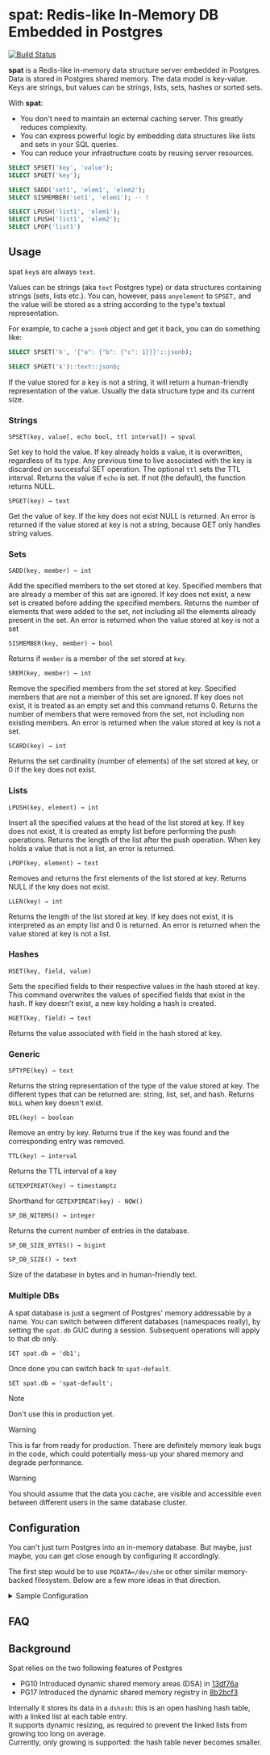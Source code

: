 # spat: Redis-like In-Memory DB Embedded in Postgres

[![Build Status](https://github.com/Florents-Tselai/spat/actions/workflows/build.yml/badge.svg)](https://github.com/Florents-Tselai/spat/actions)

**spat** is a Redis-like in-memory data structure server embedded in Postgres.
Data is stored in Postgres shared memory.
The data model is key-value.
Keys are strings, but values can be strings, lists, sets, hashes or sorted sets.

With **spat**:
- You don't need to maintain an external caching server. This greatly reduces complexity.
- You can express powerful logic by embedding data structures like lists and sets
in your SQL queries.
- You can reduce your infrastructure costs by reusing server resources.

```sql
SELECT SPSET('key', 'value');
SELECT SPGET('key');

SELECT SADD('set1', 'elem1', 'elem2');
SELECT SISMEMBER('set1', 'elem1'); -- t

SELECT LPUSH('list1', 'elem1');
SELECT LPUSH('list1', 'elem2');
SELECT LPOP('list1')
```

## Usage 

spat `key`s are always `text`. 

Values can be strings (aka `text` Postgres type) or data structures containing strings (sets, lists etc.).
You can, however, pass `anyelement` to `SPSET,` and the value will be stored as a string according to the type's textual representation.

For example, to cache a `jsonb` object and get it back, you can do something like:

```sql
SELECT SPSET('k', '{"a": {"b": {"c": 1}}}'::jsonb);

SELECT SPGET('k')::text::jsonb;
```

If the value stored for a key is not a string,
it will return a human-friendly representation of the value.
Usually the data structure type and its current size.

### Strings

`SPSET(key, value[, echo bool, ttl interval]) → spval`

Set key to hold the value. 
If key already holds a value, it is overwritten, regardless of its type.
Any previous time to live associated with the key is discarded on successful SET operation.
The optional `ttl` sets the TTL interval.
Returns the value if `echo` is set. If not (the default), the function returns NULL.

`SPGET(key) → text`

Get the value of key. 
If the key does not exist NULL is returned. 
An error is returned if the value stored at key is not a string, because GET only handles string values.

### Sets

`SADD(key, member) → int`

Add the specified members to the set stored at key. 
Specified members that are already a member of this set are ignored. 
If key does not exist, a new set is created before adding the specified members.
Returns the number of elements that were added to the set, not including all the elements already present in the set.
An error is returned when the value stored at key is not a set

`SISMEMBER(key, member) → bool`

Returns if `member` is a member of the set stored at `key`.

`SREM(key, member) → int`

Remove the specified members from the set stored at key. 
Specified members that are not a member of this set are ignored. 
If key does not exist, it is treated as an empty set and this command returns 0.
Returns the number of members that were removed from the set, not including non existing members.
An error is returned when the value stored at key is not a set.

`SCARD(key) → int`

Returns the set cardinality (number of elements) of the set stored at key,
or 0 if the key does not exist.

### Lists

`LPUSH(key, element) → int`

Insert all the specified values at the head of the list stored at key. 
If key does not exist, it is created as empty list before performing the push operations. 
Returns the length of the list after the push operation.
When key holds a value that is not a list, an error is returned.

`LPOP(key, element) → text`

Removes and returns the first elements of the list stored at key.
Returns NULL if the key does not exist.

`LLEN(key) → int`

Returns the length of the list stored at key. If key does not exist, it is interpreted as an empty list and 0 is returned. An error is returned when the value stored at key is not a list.

### Hashes

`HSET(key, field, value)`

Sets the specified fields to their respective values in the hash stored at key.
This command overwrites the values of specified fields that exist in the hash. If key doesn't exist, a new key holding a hash is created.

`HGET(key, field) → text`

Returns the value associated with field in the hash stored at key.

### Generic

`SPTYPE(key) → text`

Returns the string representation of the type of the value stored at key. 
The different types that can be returned are: string, list, set, and hash.
Returns `NULL` when key doesn't exist.

`DEL(key) → boolean`

Remove an entry by key. 
Returns true if the key was found and the corresponding entry was removed.

`TTL(key) → interval`

Returns the TTL interval of a key

`GETEXPIREAT(key) → timestamptz`

Shorthand for `GETEXPIREAT(key) - NOW()`

`SP_DB_NITEMS() → integer`

Returns the current number of entries in the database.

`SP_DB_SIZE_BYTES() → bigint`

`SP_DB_SIZE() → text`

Size of the database in bytes and in human-friendly text.

### Multiple DBs 

A spat database is just a segment of Postgres' memory addressable by a name.
You can switch between different databases (namespaces really),
by setting the `spat.db` GUC during a session.
Subsequent operations will apply to that db only.

```tsql
SET spat.db = 'db1';
```

Once done you can switch back to `spat-default`.

```tsql
SET spat.db = 'spat-default';
```

> [!NOTE]
> Don't use this in production yet.

> [!WARNING]
> This is far from ready for production.
> There are definitely memory leak bugs in the code,
> which could potentially mess-up your shared memory
> and degrade performance.

> [!WARNING]
> You should assume that the data you cache, are visible
> and accessible even between different users in the same database cluster.

## Configuration

You can't just turn Postgres into an in-memory database.
But maybe, just maybe, you can get close enough by configuring it accordingly.

The first step would be to use `PGDATA=/dev/shm` or other similar memory-backed filesystem.
Below are a few more ideas in that direction. 

<details>
<summary>Sample Configuration</summary>

```sql
-- Disable Logging
ALTER SYSTEM SET logging_collector = 'off';

-- Minimize Temporary Disk Usage
ALTER SYSTEM SET work_mem = '1GB';
ALTER SYSTEM SET maintenance_work_mem = '10GB';

-- Disable WAL Writes
ALTER SYSTEM SET wal_level = 'none';
ALTER SYSTEM SET archive_mode = 'off';
ALTER SYSTEM SET synchronous_commit = 'off';
ALTER SYSTEM SET wal_writer_delay = '10min';
ALTER SYSTEM SET max_wal_size = '1GB'; -- Set a high threshold to minimize flushing
ALTER SYSTEM SET wal_buffers = '16MB'; -- Minimal size

--Disable Checkpoints
ALTER SYSTEM SET checkpoint_timeout = '10min'; -- Or higher
ALTER SYSTEM SET checkpoint_completion_target = '0'; -- Prevent intermediate flushes
ALTER SYSTEM SET max_wal_size = '128GB'; -- Keep WAL size large to delay checkpoints
      
-- Disable Auto-Vacuum
ALTER SYSTEM SET checkpoint_timeout = '10min'; -- Or higher
ALTER SYSTEM SET checkpoint_completion_target = '0'; -- Prevent intermediate flushes
ALTER SYSTEM SET max_wal_size = '128GB'; -- Keep WAL size large to delay checkpoints
      
-- Use Temporary Tablespaces in Memory
ALTER SYSTEM SET temp_tablespaces = '/dev/shm'; -- Or equivalent memory-backed filesystem
      
-- Disable Disk Writes for Statistics
ALTER SYSTEM SET stats_temp_directory = '/dev/shm';
      
-- Disable Background Writer
ALTER SYSTEM SET bgwriter_lru_maxpages = 0;
ALTER SYSTEM SET bgwriter_delay = '10min'; -- Delay any operations
```

</details>

## FAQ 

## Background

Spat relies on the two following features of Postgres

- PG10 Introduced dynamic shared memory areas (DSA) in [13df76a](https://github.com/postgres/postgres/commit/13df76a)
- PG17 Introduced the dynamic shared memory registry in [8b2bcf3](https://github.com/postgres/postgres/commit/8b2bcf3)

Internally it stores its data in a `dshash`: 
this is an open hashing hash table, with a linked list at each table entry.  
It supports dynamic resizing, as required to prevent the linked lists from growing too long on average.  
Currently, only growing is supported: the hash table never becomes smaller.
